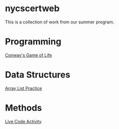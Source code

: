 # nycscertweb
This is a collection of work from our summer program.

# Programming
[Conway's Game of Life](https://github.com/hunter-teacher-cert/cohort-3-summer-work-ehawkins18/blob/master/programming/3/Cgol.java)

# Data Structures
[Array List Practice](https://github.com/hunter-teacher-cert/cohort-3-summer-work-ehawkins18/blob/master/ds/arraylists/AlPractice.java)

# Methods
[Live Code Activity](https://github.com/hunter-teacher-cert/cohort-3-summer-work-ehawkins18/blob/master/methods/02_livecode_java.txt)
